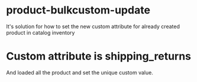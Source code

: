 # product-bulkcustom-update
It's solution for how to set the new custom attribute for already created product in catalog inventory


# Custom attribute is shipping_returns
And loaded all the product and set the unique custom value.
